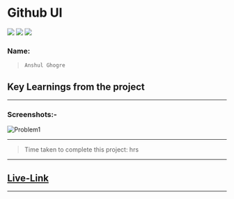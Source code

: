 # Github UI

![](https://img.shields.io/badge/HTML-CSS-blue) ![](https://img.shields.io/badge/PW-iNeuron.ai-lightgrey) ![](https://img.shields.io/badge/Problem--1-Discord_UI-success)

### Name:

> `Anshul Ghogre`

## Key Learnings from the project

---

### Screenshots:-

![Problem1]()

---

> Time taken to complete this project: hrs

---

## [Live-Link]()

---
